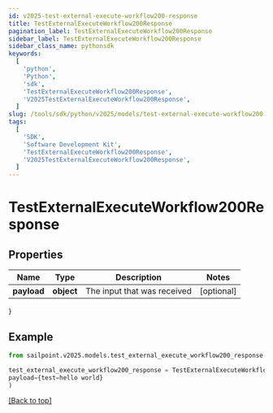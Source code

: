 ```yaml
---
id: v2025-test-external-execute-workflow200-response
title: TestExternalExecuteWorkflow200Response
pagination_label: TestExternalExecuteWorkflow200Response
sidebar_label: TestExternalExecuteWorkflow200Response
sidebar_class_name: pythonsdk
keywords:
  [
    'python',
    'Python',
    'sdk',
    'TestExternalExecuteWorkflow200Response',
    'V2025TestExternalExecuteWorkflow200Response',
  ]
slug: /tools/sdk/python/v2025/models/test-external-execute-workflow200-response
tags:
  [
    'SDK',
    'Software Development Kit',
    'TestExternalExecuteWorkflow200Response',
    'V2025TestExternalExecuteWorkflow200Response',
  ]
---
```


# TestExternalExecuteWorkflow200Response

## Properties

| Name        | Type       | Description                 | Notes      |
| ----------- | ---------- | --------------------------- | ---------- |
| **payload** | **object** | The input that was received | [optional] |

}

## Example

```python
from sailpoint.v2025.models.test_external_execute_workflow200_response import TestExternalExecuteWorkflow200Response

test_external_execute_workflow200_response = TestExternalExecuteWorkflow200Response(
payload={test=hello world}
)

```

[[Back to top]](#)
